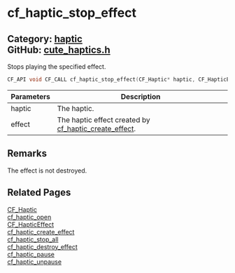 [](../header.md ':include')

# cf_haptic_stop_effect

Category: [haptic](/api_reference?id=haptic)  
GitHub: [cute_haptics.h](https://github.com/RandyGaul/cute_framework/blob/master/include/cute_haptics.h)  
---

Stops playing the specified effect.

```cpp
CF_API void CF_CALL cf_haptic_stop_effect(CF_Haptic* haptic, CF_HapticEffect effect);
```

Parameters | Description
--- | ---
haptic | The haptic.
effect | The haptic effect created by [cf_haptic_create_effect](/haptic/cf_haptic_create_effect.md).

## Remarks

The effect is not destroyed.

## Related Pages

[CF_Haptic](/haptic/cf_haptic.md)  
[cf_haptic_open](/haptic/cf_haptic_open.md)  
[CF_HapticEffect](/haptic/cf_hapticeffect.md)  
[cf_haptic_create_effect](/haptic/cf_haptic_create_effect.md)  
[cf_haptic_stop_all](/haptic/cf_haptic_stop_all.md)  
[cf_haptic_destroy_effect](/haptic/cf_haptic_destroy_effect.md)  
[cf_haptic_pause](/haptic/cf_haptic_pause.md)  
[cf_haptic_unpause](/haptic/cf_haptic_unpause.md)  
